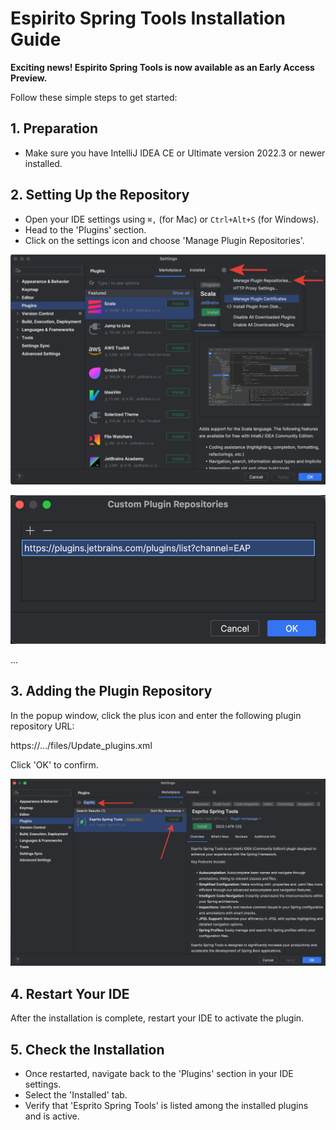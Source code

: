 # Espirito Spring Tools Installation Guide

**Exciting news! Espirito Spring Tools is now available as an Early Access Preview.**

Follow these simple steps to get started:

## 1. Preparation

- Make sure you have IntelliJ IDEA CE or Ultimate version 2022.3 or newer installed.

## 2. Setting Up the Repository

- Open your IDE settings using `⌘,` (for Mac) or `Ctrl+Alt+S` (for Windows).
- Head to the 'Plugins' section.
- Click on the settings icon and choose 'Manage Plugin Repositories'.

![](/images/installation-guide-1.png)

![](/images/installation-guide-2.png)

...

## 3. Adding the Plugin Repository

In the popup window, click the plus icon and enter the following plugin repository URL:

https://.../files/Update_plugins.xml

Click 'OK' to confirm.

![](/images/installation-guide-3.png)

## 4. Restart Your IDE

After the installation is complete, restart your IDE to activate the plugin.

## 5. Check the Installation

- Once restarted, navigate back to the 'Plugins' section in your IDE settings.
- Select the 'Installed' tab.
- Verify that 'Esprito Spring Tools' is listed among the installed plugins and is active.
